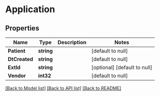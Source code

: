 # Application

## Properties
Name | Type | Description | Notes
------------ | ------------- | ------------- | -------------
**Patient** | **string** |  | [default to null]
**DtCreated** | **string** |  | [default to null]
**ExtId** | **string** |  | [optional] [default to null]
**Vendor** | **int32** |  | [default to null]

[[Back to Model list]](../README.md#documentation-for-models) [[Back to API list]](../README.md#documentation-for-api-endpoints) [[Back to README]](../README.md)

